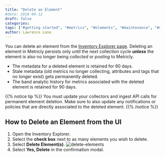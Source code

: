 ```yaml
---
title: "Delete an Element"
#date: 2018-04-12
draft: false
categories:
tags: ["#getting started", "#metrics", "#elements", "#maintenance", "#cli", "#inventory page"]
author: Lawrence Lane
---
```

You can delete an element from the [Inventory Explorer page][1]. Deleting an element in Metricly persists only until the next collection cycle **unless** the element is also no longer being _collected_ or _posting_ to Metricly.

- The metadata for a deleted element is retained for 60 days.
- Stale metadata (old metrics no longer collecting, attributes and tags that no longer exist) gets permanently deleted.
- The band analytic history for metrics associated with the deleted element is retained for 90 days.

{{% notice tip %}}
You must update your collectors and ingest API calls for permanent element deletion. Make sure to also update any notifications or policies that are directly associated to the deleted element.
{{% /notice %}}

## How to Delete an Element from the UI

1. Open the Inventory Explorer.
2. Select the **check box** next to as many elements you wish to delete.
3. Select **Delete Element(s)**.
![delete-elements](/images/inventory-delete-element/delete-elements.png)
4. Select **Yes, Delete** in the confirmation modal.


[1]: /data-visualization/inventory/inventory-main-navigation
[2]: /alerts-notifications/policies/
[3]: /alerts-notifications/notifications/
